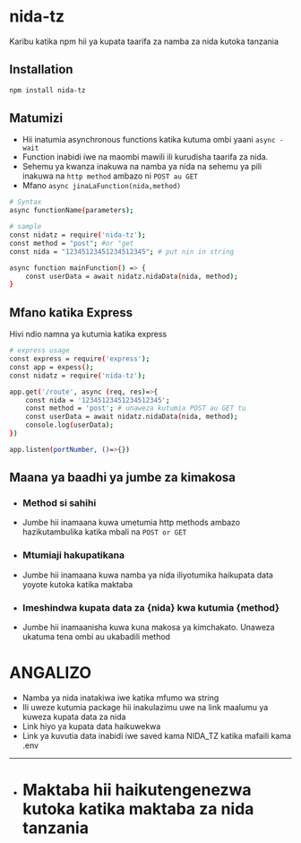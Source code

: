 # nida-tz
Karibu katika npm hii ya kupata taarifa za namba za nida kutoka tanzania

## Installation
```bash
npm install nida-tz
```

## Matumizi
- Hii inatumia asynchronous functions katika kutuma ombi yaani `async - wait`
- Function inabidi iwe na maombi mawili ili kurudisha taarifa za nida.
- Sehemu ya kwanza inakuwa na namba ya nida na sehemu ya pili inakuwa na `http method` ambazo ni `POST au GET`
- Mfano `async jinaLaFunction(nida,method)`

```bash
# Syntax
async functionName(parameters);

# sample
const nidatz = require('nida-tz');
const method = "post"; #or "get
const nida = "12345123451234512345"; # put nin in string

async function mainFunction() => {
    const userData = await nidatz.nidaData(nida, method);
}
```

## Mfano katika Express
Hivi ndio namna ya kutumia katika express
```bash
# express usage
const express = require('express');
const app = expess();
const nidatz = require('nida-tz');

app.get('/route', async (req, res)=>{
    const nida = '12345123451234512345';
    const method = 'post'; # unaweza kutumia POST au GET tu
    const userData = await nidatz.nidaData(nida, method);
    console.log(userData);
})

app.listen(portNumber, ()=>{})
```

## Maana ya baadhi ya jumbe za kimakosa
- ### Method si sahihi
- Jumbe hii inamaana kuwa umetumia http methods ambazo hazikutambulika katika mbali na `POST or GET`

- ### Mtumiaji hakupatikana
- Jumbe hii inamaana kuwa namba ya nida iliyotumika haikupata data yoyote kutoka katika maktaba

- ### Imeshindwa kupata data za {nida} kwa kutumia {method}
- Jumbe hii inamaanisha kuwa kuna makosa ya kimchakato. Unaweza ukatuma tena ombi au ukabadili method


# ANGALIZO
- Namba ya nida inatakiwa iwe katika mfumo wa string
- Ili uweze kutumia package hii inakulazimu uwe na link maalumu ya kuweza kupata data za nida
- Link hiyo ya kupata data haikuwekwa
- Link ya kuvutia data inabidi iwe saved kama NIDA_TZ katika mafaili kama .env

---
- # Maktaba hii haikutengenezwa kutoka katika maktaba za nida tanzania
